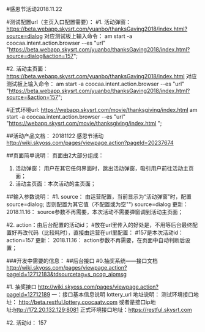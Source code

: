 #感恩节活动2018.11.22

#测试配置url（主页入口配置需要）：
#1. 活动弹窗：
https://beta.webapp.skysrt.com/yuanbo/thanksGaving2018/index.html?source=dialog
对应测试板上输入命令：
am start -a coocaa.intent.action.browser --es "url"  "https://beta.webapp.skysrt.com/yuanbo/thanksGaving2018/index.html?source=dialog&action=157";

#2. 活动主页面：
https://beta.webapp.skysrt.com/yuanbo/thanksGaving2018/index.html
对应测试板上输入命令：
am start -a coocaa.intent.action.browser --es "url"  "https://beta.webapp.skysrt.com/yuanbo/thanksGaving2018/index.html?source=&action=157";


#正式环境url:
https://webapp.skysrt.com/movie/thanksgiving/index.html 
am start -a coocaa.intent.action.browser --es "url"  "https://webapp.skysrt.com/movie/thanksgiving/index.html ";

##活动产品文档：
20181122 感恩节活动
http://wiki.skyoss.com/pages/viewpage.action?pageId=20237674

##页面简单说明：
页面由2大部分组成：
1. 活动弹窗： 用户在其它任何界面时，跳出活动弹窗，吸引用户前往活动主页面；
2. 活动主页面：本次活动的主页面；


##输入参数说明：
#1. source： 由运营配置，当前显示为“活动弹窗”时，配置source=dialog; 否则配置为其它值（不配置或为空"")
source=dialog 
更新：
2018.11.16： source参数不再需要，本次活动不需要弹窗调到活动主页面；

#2. action：由后台配置的活动id； 
#放在url里传入的好处是，不用等后台最终配置好再改代码（比较耗时），直接由运营在url里配置：
#157是本次活动id：
action=157
更新：
2018.11.16： action参数不再需要，在页面中自动判断后设置；

###开发中需要的信息：
##后台接口
#0.抽奖系统——接口文档
http://wiki.skyoss.com/pages/viewpage.action?pageId=12712183&tdsourcetag=s_pcqq_aiomsg

#1. 抽奖接口
http://wiki.skyoss.com/pages/viewpage.action?pageId=12712189
	一：接口基本信息说明
	lottery_url 地址说明：
	测试环境接口地址： http://beta.restful.lottery.coocaatv.com
	    	或者是接口ip地址:http://172.20.132.129:8081
	正式环境接口地址：https://restful.skysrt.com 

#2. 活动id：
157